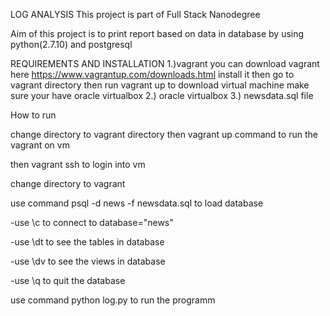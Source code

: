 LOG ANALYSIS
This project is part of Full Stack Nanodegree

Aim of this project is to print report based on data in database by using python(2.7.10) and postgresql



REQUIREMENTS AND INSTALLATION
1.)vagrant you can download vagrant here https://www.vagrantup.com/downloads.html install it then go to vagrant directory then run vagrant up to download virtual machine make sure your have oracle virtualbox 
2.) oracle virtualbox 
3.) newsdata.sql file



How to run

change directory to vagrant directory 
then
vagrant up command to run the vagrant on vm

then vagrant ssh to login into vm

change directory to vagrant

use command psql -d news -f newsdata.sql to load database


-use \c to connect to database="news"

-use \dt to see the tables in database

-use \dv to see the views in database

-use \q to quit the database

use command python log.py to run the programm
